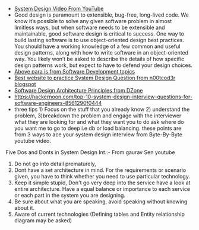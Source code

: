 - [System Design Video From YouTube](https://www.youtube.com/watch?v=yPF94QiI2qk)
- Good design is paramount to extensible, bug-free, long-lived code. We know it’s possible to solve any given software problem in almost limitless ways, but when software needs to be extensible and maintainable, good software design is critical to success. One way to build lasting software is to use object-oriented design best practices. You should have a working knowledge of a few common and useful design patterns, along with how to write software in an object-oriented way. You likely won’t be asked to describe the details of how specific design patterns work, but expect to have to defend your design choices.
- [Above para is from Software Development topics](https://www.amazon.jobs/en-gb/landing_pages/software-development-topics)
- [Best website to practice System Design Question from n00tcod3r blogspot](http://n00tc0d3r.blogspot.com/)
- [Software Design Architecture Principles from DZone](https://dzone.com/articles/30-shared-principles-for-discussing-software-archi-1?edition=385377&utm_source=Weekly%20Digest&utm_medium=email&utm_campaign=Weekly%20Digest%202018-08-15)
- https://hackernoon.com/top-10-system-design-interview-questions-for-software-engineers-8561290f0444
- three tips 1) Focus on the stuff that you already know 2) understand the problem, 3)breakdown the problem and engage with the interviewer what they are looking for and what they want you to do ask where do you want me to go to deep i.e db or load balancing. these points are from 3 ways to ace your system design interview from Byte-By-Byte youtube video.

Five Dos and Donts in System Design Int.:- From gaurav Sen youtube
1. Do not go into detail prematurely,               
2. Dont have a set architecture in mind. For the requirements or scenario given, you have to think whether you need to use particular technology.
3. Keep it simple stupid, Don't go very deep into the service have a look at entire architecture. Have a equal balance or importance to each service or each part in the system you are designing.
4. Be sure about what you are speaking, avoid speaking without knowing about it.
5. Aware of current technologies
(Defining tables and Entity relationship diagram may be asked)
